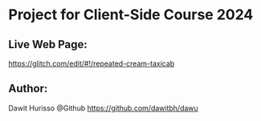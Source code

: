 # Project for Client-Side Course 2024

## Live Web Page:
https://glitch.com/edit/#!/repeated-cream-taxicab

## Author:
Dawit Hurisso
@Github
https://github.com/dawitbh/dawu
